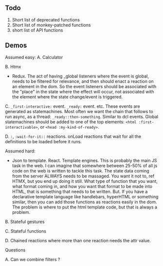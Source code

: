 ## Todo

1. Short list of deprecated functions
2. Short list of monkey-patched functions
3. short list of API functions

## Demos

Assumed easy:
A. Calculator

B. Htmx

* Redux. The act of having _global listeners where the event is global, needs to be filtered for relevance, and then should enact a reaction on an element in the dom. So the event listeners should be associated with the "place" in the state where the effect will occur, not associated with the element where the state change/event is triggered.

C. `_first-interactive:` event. `_ready:` event. etc. These events are generated as statemachines. Most often we want the chain that follows to run async, as a thread: `_ready::then-something`. Similar to dcl events. Global  statemachines should be added to one of the top elements: `<html :first-interactivable>`, or `<head :my-kind-of-ready>`.

D. `:`, `:wait-for-it::` reactions. onLoad reactions that wait for all  the definitions to be loaded before it runs.


Assumed hard:

* Json to template. React. Template engines. This is probably the main JS task in the web. I can imagine that somewhere between 25-50% of all js code on the web is written to tackle this task. The state data coming from the server ALWAYS needs to be massaged. You want it not to, ref HTMX, but you end up doing it still. What type of function that you want, what format coming in, and how you want that format to be made into HTML, that is something that needs to be written. But. If you have a declarative template language like handlebars, hyperHTML or something similar, then you can add those functions as reactions easily in the dom. The problem is where to put the html template code, but that is always a problem.

B. Stateful gestures

C. Stateful functions

D. Chained reactions where more than one reaction needs the attr value.

Questions


A. Can we combine filters ?
